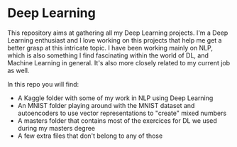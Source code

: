 # Deep Learning

This repository aims at gathering all my Deep Learning projects. I'm a Deep Learning enthusiast and I love working on this projects that help me get a better grasp at this intricate topic. I have been working mainly on NLP, which is also something I find fascinating within the world of DL, and Machine Learning in general. It's also more closely related to my current job as well.

In this repo you will find:
* A Kaggle folder with some of my work in NLP using Deep Learning
* An MNIST folder playing around with the MNIST dataset and autoencoders to use vector representations to "create" mixed numbers
* A masters folder that contains most of the exercices for DL we used during my masters degree
* A few extra files that don't belong to any of those
